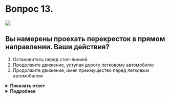 # Вопрос 13.

![](https://s.drom.ru/i24228/pdd/tickets/2016/1543885314.jpg)

## Вы намерены проехать перекресток в прямом направлении. Ваши действия?

1. Остановитесь перед стоп-линией
2. Продолжите движение, уступая дорогу легковому автомобилю
3. Продолжите движение, имея преимущество перед легковым автомобилем

<details>
<summary><b>Показать ответ</b></summary>
Правильный ответ: 2
</details>
<details>
<summary><b>Подробнее</b></summary>
Перекрёсток регулируемый. Вы продолжаете движение под дополнительную секцию светофора, включенную одновременно с основным красным сигналом светофора без остановки у стоп-линии. Но в этом случае, продолжая движение, необходимо учитывать, что уступаете дорогу всем транспортным средствам, движущимся с других направлений. В случае создания помехи, Вы создадите опасную ситуацию, которая может перейти в аварийную, и тогда Вы станете виновником ДТП.
(Пункты 13.3, 13.5 ПДД)
</details>